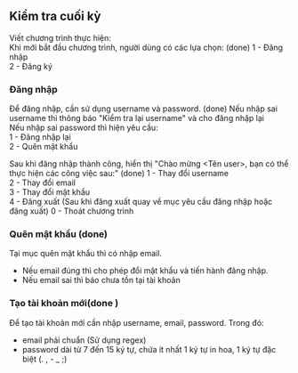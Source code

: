 ## Kiểm tra cuối kỳ
Viết chương trình thực hiện:   
Khi mới bắt đầu chương trình, người dùng có các lựa chọn:   (done)
1 - Đăng nhập  
2 - Đăng ký   

### Đăng nhập 
Để đăng nhập, cần sử dụng username và password.  (done)
Nếu nhập sai username thì thông báo "Kiểm tra lại username" và cho đăng nhập lại  
Nếu nhập sai password thì hiện yêu cầu:  
1 - Đăng nhập lại  
2 - Quên mật khẩu  

Sau khi đăng nhập thành công, hiển thị "Chào mừng <Tên user>, bạn có thể thực hiện các công việc sau:"  (done)
1 - Thay đổi username  
2 - Thay đổi email  
3 - Thay đổi mật khẩu  
4 - Đăng xuất (Sau khi đăng xuất quay về mục yêu cầu đăng nhập hoặc đăng xuất)
0 - Thoát chương trình  

### Quên mật khẩu (done)
Tại mục quên mật khẩu thì có nhập email. 
- Nếu email đúng thì cho phép đổi mật khẩu và tiến hành đăng nhập.  
- Nếu email sai thì báo chưa tồn tại tài khoản

### Tạo tài khoản mới(done )
Để tạo tài khoản mới cần nhập username, email, password. Trong đó:
- email phải chuẩn (Sử dụng regex)
- password dài từ 7 đến 15 ký tự, chứa ít nhất 1 ký tự in hoa, 1 ký tự đặc biệt (. , - _ ;)